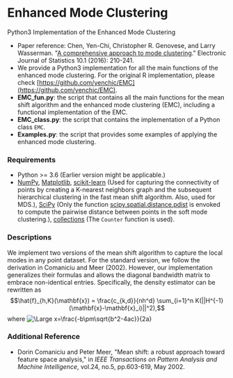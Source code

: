 # Enhanced Mode Clustering
Python3 Implementation of the Enhanced Mode Clustering

- Paper reference: Chen, Yen-Chi, Christopher R. Genovese, and Larry Wasserman. "[A comprehensive approach to mode clustering](https://projecteuclid.org/euclid.ejs/1455715961)." Electronic Journal of Statistics 10.1 (2016): 210-241.
- We provide a Python3 implementation for all the main functions of the enhanced mode clustering. For the original R implementation, please check [https://github.com/yenchic/EMC](https://github.com/yenchic/EMC).
- **EMC_fun.py**: the script that contains all the main functions for the mean shift algorithm and the enhanced mode clustering (EMC), including a functional implementation of the EMC.
- **EMC_class.py**: the script that contains the implementation of a Python class `EMC`.
- **Examples.py**: the script that provides some examples of applying the enhanced mode clustering.

### Requirements
- Python >= 3.6 (Earlier version might be applicable.)
- [NumPy](http://www.numpy.org/), [Matplotlib](https://matplotlib.org/), [scikit-learn](https://scikit-learn.org/stable/index.html) (Used for capturing the connectivity of points by creating a K-nearest neighbors graph and the subsequent hierarchical clustering in the fast mean shift algorithm. Also, used for MDS.), [SciPy](https://www.scipy.org/) (Only the function [scipy.spatial.distance.pdist](https://docs.scipy.org/doc/scipy-0.14.0/reference/generated/scipy.spatial.distance.pdist.html) is envoked to compute the pairwise distance between points in the soft mode clustering.), [collections](https://docs.python.org/3.6/library/collections.html) (The `Counter` function is used).

### Descriptions
We implement two versions of the mean shift algorithm to capture the local modes in any point dataset. For the standard version, we follow the derivation in Comaniciu and Meer (2002). However, our implementation generalizes their formulas and allows the diagonal bandwidth matrix to embrace non-identical entries. Specifically, the density estimator can be rewritten as
$$\hat{f}_{h,K}(\mathbf{x}) = \frac{c_{k,d}}{nh^d} \sum_{i=1}^n K(||H^{-1}(\mathbf{x}-\mathbf{x}_i)||^2),$$
where
<img src="https://latex.codecogs.com/svg.latex?\Large&space;(\mathbf{x})" title="\Large x=\frac{-b\pm\sqrt{b^2-4ac}}{2a}" />

### Additional Reference
- Dorin Comaniciu and Peter Meer, "Mean shift: a robust approach toward feature space analysis," in _IEEE Transactions on Pattern Analysis and Machine Intelligence_, vol.24, no.5, pp.603-619, May 2002.
